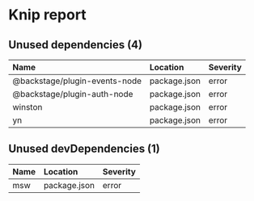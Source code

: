 # Knip report

## Unused dependencies (4)

| Name | Location | Severity |
| :---------------------------- | :----------- | :------- |
| @backstage/plugin-events-node | package.json | error |
| @backstage/plugin-auth-node | package.json | error |
| winston | package.json | error |
| yn | package.json | error |

## Unused devDependencies (1)

| Name | Location | Severity |
| :-- | :----------- | :------- |
| msw | package.json | error |


